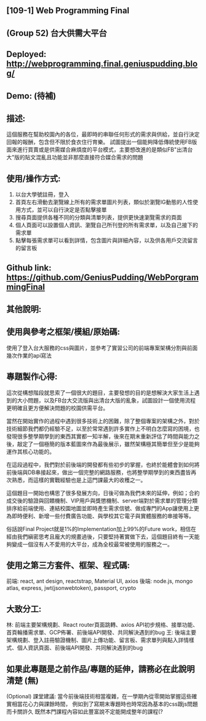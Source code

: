[109-1] Web Programming Final
------------------------------------------------------------------------------------
## (Group 52) 台大供需大平台
 
## Deployed: http://webprogramming.final.geniuspudding.blog/
 
## Demo: (待補)
 
## 描述: 
這個服務在幫助校園內的各位，最即時的串聯任何形式的需求與供給，並自行決定回報的報酬，包含但不限於食衣住行育樂。
試圖提出一個能夠降低傳統使用FB版面來進行買賣或是供需媒合麻煩度的平台模式，主要想改進的是類似FB"出清台大"版的貼文混亂且功能並非那麼直接符合媒合需求的問題
 
## 使用/操作方式:
1. 以台大學號註冊，登入
2. 首頁左右滑動去瀏覽線上所有的需求單圖片列表，類似於瀏覽IG動態的人性使用方式，並可以自行決定是否點擊接單
3. 搜尋頁面提供各種不同的分類與清單列表，提供更快速瀏覽需求的頁面
4. 個人頁面可以設置個人資訊、瀏覽自己所刊登的所有需求單，以及自己接下的需求單
5. 點擊每張需求單可以看到詳情，包含圖片與詳細內容，以及供各用戶交流留言的留言板
 
## Github link: https://github.com/GeniusPudding/WebPorgrammingFinal
 
## 其他說明:
 
## 使用與參考之框架/模組/原始碼:  
使用了登入台大服務的css與圖片，並參考了實習公司的前端專案架構分割與前面幾次作業的api寫法
 
## 專題製作心得:
這次從構想階段就思索了一個很大的題目，主要發想的目的是想解決大家生活上遇到的大小問題，以及FB台大交流版與出清台大版的亂象，試圖設計一個使用流程更明確且更方便解決問題的校園供需平台。

當然在開始實作的過程中遇到很多技術上的困難，除了整個專案的架構之外，對於技術細節我們都仍經驗不足，以至於常常遇到許多實作上不明白怎麼寫的困境，也發現很多整學期學到的東西其實都一知半解，後來在期末重新評估了時間與能力之後，敲定了一個極簡的版本藍圖來作為最後展示，雖然架構極其簡單但至少是能夠運作其核心功能的。 

在這段過程中，我們對於前後端的開發都有些初步的掌握，也終於能體會到如何將前後端與DB串接起來，做出一個完整的網路服務，也將整學期學到的東西盡皆再次熟悉，而這樣的實戰經驗也是上這門課最大的收穫之一。

這個題目一開始也構思了很多發展方向，日後可做為我們未來的延伸，例如；合約成交後的驗證與回饋機制、VIP用戶與獎懲機制、server端對於需求單的管理分類排序給前端使用、連結校園地圖並即時產生需求信號、做成專門的App讓使用上更為即時便利、新增一些付費廣告功能、與學校其它電子與實體服務的串接等等。 

俗話說Final Project就是1%的Implementation加上99%的Future work，相信在經由我們縝密思考且龐大的規畫過後，只要堅持著實做下去，這個題目終有一天能夠變成一個沒有人不愛用的大平台，成為全校最常被使用的服務之一。
 
## 使用之第三方套件、框架、程式碼:
前端: react, ant design, reactstrap, Material UI, axios
後端: node.js, mongo atlas, express, jwt(jsonwebtoken), passport, crypto

## 大致分工:
林: 前端主要架構規劃、React router頁面跳轉、axios API初步規格、接單功能、首頁輪播需求單、GCP佈署、前後端API開發、共同解決遇到的bug 
王: 後端主要架構規劃、登入註冊驗證機制、圖片上傳功能、留言板、需求單列與點入詳情樣式、個人資訊頁面、前後端API開發、共同解決遇到的bug 
 
## 如果此專題是之前作品/專題的延伸，請務必在此說明清楚 (無) 
(Optional) 
課堂建議:
當今前後端技術相當複雜，在一學期內從零開始掌握這些確實相當花心力與課餘時間，
例如到了寫期末專題時也時常因為基本的css跟js問題而卡關許久
既然本門課程內容如此豐富說不定能開成整年的課程(?


